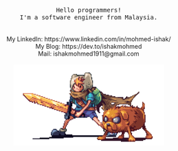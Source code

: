 <p align="center">
  <samp>Hello programmers!<br> I'm a software engineer from Malaysia.<br><br></samp>
  <br>
  My LinkedIn: https://www.linkedin.com/in/mohmed-ishak/
  <br>
  My Blog: https://dev.to/ishakmohmed
  <br>
  Mail: ishakmohmed1911@gmail.com
  <br>
  <br>
  <img src="https://github.com/selimdoyranli/selimdoyranli/blob/master/preview.gif" width="350" />
</p>
